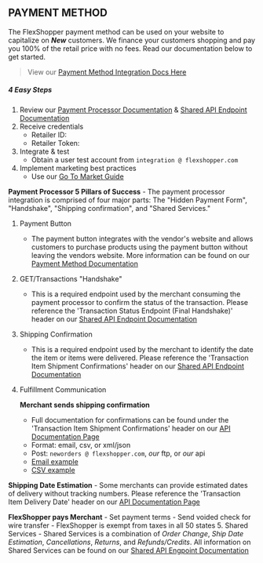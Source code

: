 ## PAYMENT METHOD
The FlexShopper payment method can be used on your website to capitalize on **_New_** customers.  We finance your customers shopping and pay you 100% of the retail price with no fees.  Read our documentation below to get started.

> View our [Payment Method Integration Docs Here](assets/FPayPaymentMethodDocumentationv2(1).pdf)

##### 4 Easy Steps
1. Review our [Payment Processor Documentation](assets/FPayPaymentMethodDocumentationv2(1).pdf) & [Shared API Endpoint Documentation](assets/SharedV2EndpointDocumentationV1.0.6.pdf)
2. Receive credentials
	- Retailer ID:
	- Retailer Token:
3. Integrate & test
	- Obtain a user test account from `integration @ flexshopper.com`
4. Implement marketing best practices
	- Use our [Go To Market Guide](assets/Go-To-Market-Guide.pdf)

**Payment Processor 5 Pillars of Success**
	- The payment processor integration is comprised of four major parts: The "Hidden Payment Form", "Handshake", "Shipping confirmation", and "Shared Services."

1. Payment Button
	- The payment button integrates with the vendor's website and allows customers to purchase products using the payment button without leaving the vendors website. More information can be found on our [Payment Method Documentation](assets/FPayPaymentMethodDocumentationv2(1).pdf)

2. GET/Transactions "Handshake"
	- This is a required endpoint used by the merchant consuming the payment processor to confirm the status of the transaction. Please reference the 'Transaction Status Endpoint (Final Handshake)' header on our [Shared API Endpoint Documentation](assets/SharedV2EndpointDocumentationV1.0.6.pdf)

3. Shipping Confirmation
	- This is a required endpoint used by the merchant to identify the date the item or items were delivered. Please reference the 'Transaction Item Shipment Confirmations' header on our [Shared API Endpoint Documentation](assets/SharedV2EndpointDocumentationV1.0.6.pdf)

4. Fulfillment Communication
   
   **Merchant sends shipping confirmation**
	- Full documentation for confirmations can be found under the 'Transaction Item Shipment Confirmations' header on our [API Documentation Page](assets/SharedV2EndpointDocumentationV1.0.6.pdf)
	- Format: email, csv, or xml/json
	- Post: `neworders @ flexshopper.com`, *our* ftp, or _our_ api
	- [Email example](assets/email-shipping.txt)
	- [CSV example](assets/example-shipment-tracking-file.csv)
	
	
**Shipping Date Estimation**
	- Some merchants can provide estimated dates of delivery without tracking numbers. Please reference the 'Transaction Item Delivery Date' header on our [API Documentation Page](assets/SharedV2EndpointDocumentationV1.0.6.pdf)
	
	
**FlexShopper pays Merchant**
	- Set payment terms
	- Send voided check for wire transfer
	- FlexShopper is exempt from taxes in all 50 states
5. Shared Services 
	- Shared Services is a combination of _Order Change_, _Ship Date Estimation_, _Cancellations_, _Returns_, and _Refunds/Credits_. All information on Shared
   Services can be found on our [Shared API Engpoint Documentation](assets/SharedV2EndpointDocumentationV1.0.6.pdf)
